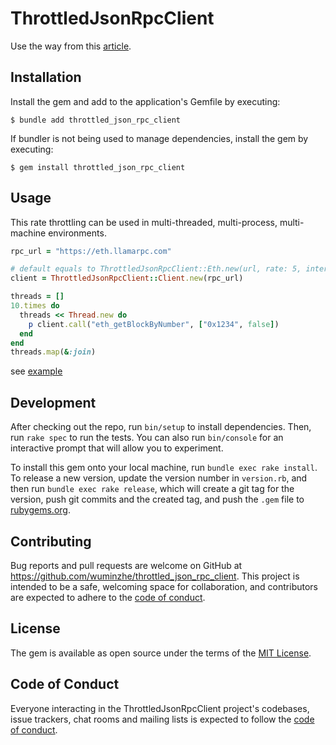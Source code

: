 # ThrottledJsonRpcClient

Use the way from this [article](https://medium.com/@jaimersonn/throttling-api-calls-in-a-distributed-environment-76d2789a796d).

## Installation

Install the gem and add to the application's Gemfile by executing:

    $ bundle add throttled_json_rpc_client

If bundler is not being used to manage dependencies, install the gem by executing:

    $ gem install throttled_json_rpc_client

## Usage

This rate throttling can be used in multi-threaded, multi-process, multi-machine environments.

```ruby
rpc_url = "https://eth.llamarpc.com"

# default equals to ThrottledJsonRpcClient::Eth.new(url, rate: 5, interval: 1, redis_urls: ["redis://localhost:6379/2"])
client = ThrottledJsonRpcClient::Client.new(rpc_url)

threads = []
10.times do
  threads << Thread.new do
    p client.call("eth_getBlockByNumber", ["0x1234", false])
  end
end
threads.map(&:join)
```
see [example](./example.rb)

## Development

After checking out the repo, run `bin/setup` to install dependencies. Then, run `rake spec` to run the tests. You can also run `bin/console` for an interactive prompt that will allow you to experiment.

To install this gem onto your local machine, run `bundle exec rake install`. To release a new version, update the version number in `version.rb`, and then run `bundle exec rake release`, which will create a git tag for the version, push git commits and the created tag, and push the `.gem` file to [rubygems.org](https://rubygems.org).

## Contributing

Bug reports and pull requests are welcome on GitHub at https://github.com/wuminzhe/throttled_json_rpc_client. This project is intended to be a safe, welcoming space for collaboration, and contributors are expected to adhere to the [code of conduct](https://github.com/wuminzhe/throttled_json_rpc_client/blob/main/CODE_OF_CONDUCT.md).

## License

The gem is available as open source under the terms of the [MIT License](https://opensource.org/licenses/MIT).

## Code of Conduct

Everyone interacting in the ThrottledJsonRpcClient project's codebases, issue trackers, chat rooms and mailing lists is expected to follow the [code of conduct](https://github.com/wuminzhe/throttled_json_rpc_client/blob/main/CODE_OF_CONDUCT.md).
